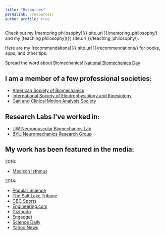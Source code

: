 ```yaml
---
title: "Resources"
permalink: /resources/
author_profile: true
---
```


Check out my [mentoring philosophy]({{ site.url }}/mentoring_philosophy/) and my [teaching philosophy]({{ site.url }}/teaching_philosophy/).

Here are my [recommendations]({{ site.url }}/recommendations/) for books, apps, and other tips.

Spread the word about Biomechanics! [National Biomechanics Day](http://nationalbiomechanicsday.asbweb.org)

## I am a member of a few professional societies:
- [American Society of Biomechanics](http://www.asbweb.org)
- [International Society of Electrophysiology and Kinesiology](http://www.isek.org)
- [Gait and Clinical Motion Analysis Society](http://www.gcmas.org)

## Research Labs I've worked in:
- [UW Neuromuscular Biomechanics Lab](http://www.wisc.edu)
- [BYU Neuromechanics Research Group](http://neuromechanics.byu.edu)

## My work has been featured in the media:
2016:
- [Madison Isthmus](http://isthmus.com/news/cover-story/uw-lab-proves-head-injuries-are-not-a-life-sentence/)

2014:
- [Popular Science](https://www.popsci.com/article/technology/smart-ice-skate-measures-force-intense-triple-axels)
- [The Salt Lake Tribune](http://archive.sltrib.com/article.php?id=57563492&itype=CMSID)
- [CBC Sports](http://www.cbc.ca/sports/olympics/figureskating/figure-skating-researchers-develop-smart-blade-to-measure-impact-1.2807879)
- [Engineering.com](https://www.engineering.com/DesignerEdge/DesignerEdgeArticles/ArticleID/8751/Measuring-on-Ice-Researchers-Create-Smart-Ice-Skating-Blade.aspx)
- [Gizmodo](https://gizmodo.com/sensors-show-figure-skaters-absorb-8x-their-own-body-we-1526842854)
- [Engadget](https://www.engadget.com/2014/10/22/smart-skates-figure-skating/)
- [Science Daily](https://www.sciencedaily.com/releases/2014/10/141020212518.htm)
- [Yahoo News](https://www.yahoo.com/news/smart-blade-shows-figure-skaters-save-joints-153105644.html)